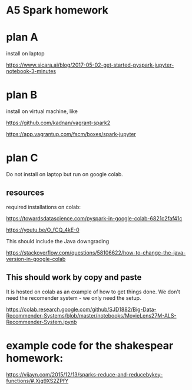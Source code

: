 # A5 Spark homework
# plan A
install on laptop

https://www.sicara.ai/blog/2017-05-02-get-started-pyspark-jupyter-notebook-3-minutes
# plan B
install on virtual machine, like

https://github.com/kadnan/vagrant-spark2

https://app.vagrantup.com/fscm/boxes/spark-jupyter

# plan C
Do not install on laptop but run on google colab.
## resources

required installations on colab:

https://towardsdatascience.com/pyspark-in-google-colab-6821c2faf41c

https://youtu.be/O_fCQ_4kE-0

This should include the Java downgrading

https://stackoverflow.com/questions/58106622/how-to-change-the-java-version-in-google-colab

## This should work by copy and paste
It is hosted on colab as an example of how to get things done. We don't need the recomender system - we only need the setup.

https://colab.research.google.com/github/SJD1882/Big-Data-Recommender-Systems/blob/master/notebooks/MovieLens27M-ALS-Recommender-System.ipynb

# example code for the shakespear homework:

https://vijayn.com/2015/12/13/sparks-reduce-and-reducebykey-functions/#.Xjq9XS2ZPfY
